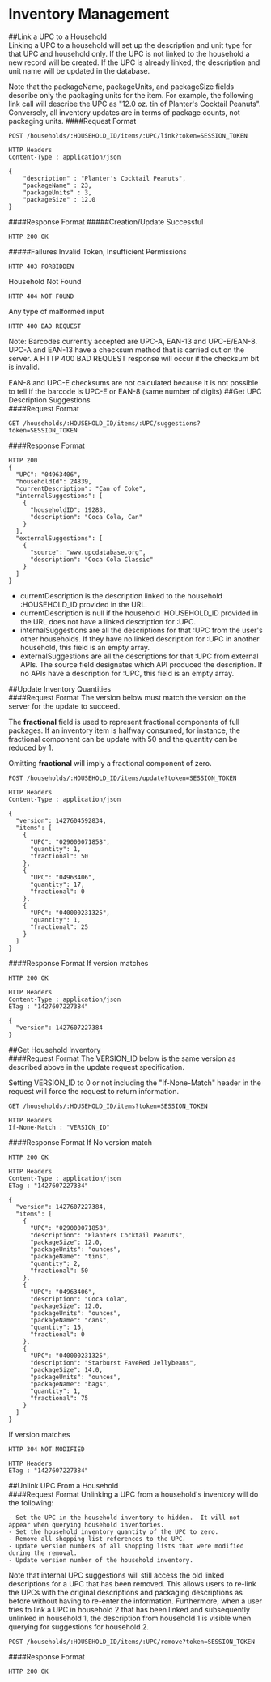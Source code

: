 # Inventory Management
##Link a UPC to a Household<br>
Linking a UPC to a household will set up the description and unit type for that UPC and household only.
If the UPC is not linked to the household a new record will be created.
If the UPC is already linked, the description and unit name will be updated in the database.<p>
Note that the packageName, packageUnits, and packageSize fields describe only the packaging units for the item.  For example, the following link call will describe the UPC as "12.0 oz. tin of Planter's Cocktail Peanuts".  Conversely, all inventory updates are in terms of package counts, not packaging units.
####Request Format
```
POST /households/:HOUSEHOLD_ID/items/:UPC/link?token=SESSION_TOKEN

HTTP Headers
Content-Type : application/json

{
	"description" : "Planter's Cocktail Peanuts",
	"packageName" : 23,
	"packageUnits" : 3,
	"packageSize" : 12.0
}
```
####Response Format
#####Creation/Update Successful
```
HTTP 200 OK
```
#####Failures
Invalid Token, Insufficient Permissions
```
HTTP 403 FORBIDDEN
```
Household Not Found
```
HTTP 404 NOT FOUND
```
Any type of malformed input
```
HTTP 400 BAD REQUEST
```
Note: Barcodes currently accepted are UPC-A, EAN-13 and UPC-E/EAN-8.  UPC-A and EAN-13 have a checksum method that is carried out on the server.  A HTTP 400 BAD REQUEST response will occur if the checksum bit is invalid.<p>
EAN-8 and UPC-E checksums are not calculated because it is not possible to tell if the barcode is UPC-E or EAN-8 (same number of digits)
##Get UPC Description Suggestions<br>
####Request Format
```
GET /households/:HOUSEHOLD_ID/items/:UPC/suggestions?token=SESSION_TOKEN
```
####Response Format
```
HTTP 200
{
  "UPC": "04963406",
  "householdId": 24839,
  "currentDescription": "Can of Coke",
  "internalSuggestions": [
    {
      "householdID": 19283,
      "description": "Coca Cola, Can"
    }
  ],
  "externalSuggestions": [
    {
      "source": "www.upcdatabase.org",
      "description": "Coca Cola Classic"
    }
  ]
}
```
 - currentDescription is the description linked to the household :HOUSEHOLD_ID provided in the URL.
 - currentDescription is null if the household :HOUSEHOLD_ID provided in the URL does not have a linked description for :UPC.
 - internalSuggestions are all the descriptions for that :UPC from the user's other households. If they have no linked description for :UPC in another household, this field is an empty array.
 - externalSuggestions are all the descriptions for that :UPC from external APIs.  The source field designates which API produced the description.  If no APIs have a description for :UPC, this field is an empty array.

##Update Inventory Quantities<br>
####Request Format
The version below must match the version on the server for the update to succeed.<p>
The **fractional** field is used to represent fractional components of full packages.  If an inventory item is halfway consumed, for instance, the fractional component can be update with 50 and the quantity can be reduced by 1.<p>
Omitting **fractional** will imply a fractional component of zero.
```
POST /households/:HOUSEHOLD_ID/items/update?token=SESSION_TOKEN

HTTP Headers
Content-Type : application/json

{
  "version": 1427604592834,
  "items": [
    {
      "UPC": "029000071858",
      "quantity": 1,
      "fractional": 50
    },
    {
      "UPC": "04963406",
      "quantity": 17,
      "fractional": 0
    },
    {
      "UPC": "040000231325",
      "quantity": 1,
      "fractional": 25
    }
  ]
}
```
####Response Format
If version matches
```
HTTP 200 OK

HTTP Headers
Content-Type : application/json
ETag : "1427607227384"

{
  "version": 1427607227384
}
```

##Get Household Inventory<br>
####Request Format
The VERSION_ID below is the same version as described above in the update request specification.<p>
Setting VERSION_ID to 0 or not including the "If-None-Match" header in the request will force the request to return information.
```
GET /households/:HOUSEHOLD_ID/items?token=SESSION_TOKEN

HTTP Headers
If-None-Match : "VERSION_ID"

```
####Response Format
If No version match
```
HTTP 200 OK

HTTP Headers
Content-Type : application/json
ETag : "1427607227384"

{
  "version": 1427607227384,
  "items": [
    {
      "UPC": "029000071858",
      "description": "Planters Cocktail Peanuts",
      "packageSize": 12.0,
      "packageUnits": "ounces",
      "packageName": "tins",
      "quantity": 2,
      "fractional": 50
    },
    {
      "UPC": "04963406",
      "description": "Coca Cola",
      "packageSize": 12.0,
      "packageUnits": "ounces",
      "packageName": "cans",
      "quantity": 15,
      "fractional": 0
    },
    {
      "UPC": "040000231325",
      "description": "Starburst FaveRed Jellybeans",
      "packageSize": 14.0,
      "packageUnits": "ounces",
      "packageName": "bags",
      "quantity": 1,
      "fractional": 75
    }
  ]
}
```
If version matches
```
HTTP 304 NOT MODIFIED

HTTP Headers
ETag : "1427607227384"
```

##Unlink UPC From a Household<br>
####Request Format
Unlinking a UPC from a household's inventory will do the following:

	- Set the UPC in the household inventory to hidden.  It will not appear when querying household inventories.
	- Set the household inventory quantity of the UPC to zero.
	- Remove all shopping list references to the UPC.
	- Update version numbers of all shopping lists that were modified during the removal.
	- Update version number of the household inventory.
	
Note that internal UPC suggestions will still access the old linked descriptions for a UPC that has been removed.  This allows users to re-link the UPCs with the original descriptions and packaging descriptions as before without having to re-enter the information.  Furthermore, when a user tries to link a UPC in household 2 that has been linked and subsequently unlinked in household 1, the description from household 1 is visible when querying for suggestions for household 2.
```
POST /households/:HOUSEHOLD_ID/items/:UPC/remove?token=SESSION_TOKEN
```
####Response Format
```
HTTP 200 OK
```